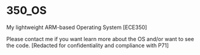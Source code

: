 # 350_OS

My lightweight ARM-based Operating System [ECE350]

Please contact me if you want learn more about the OS and/or want to see the code.
[Redacted for confidentiality and compliance with P71]
